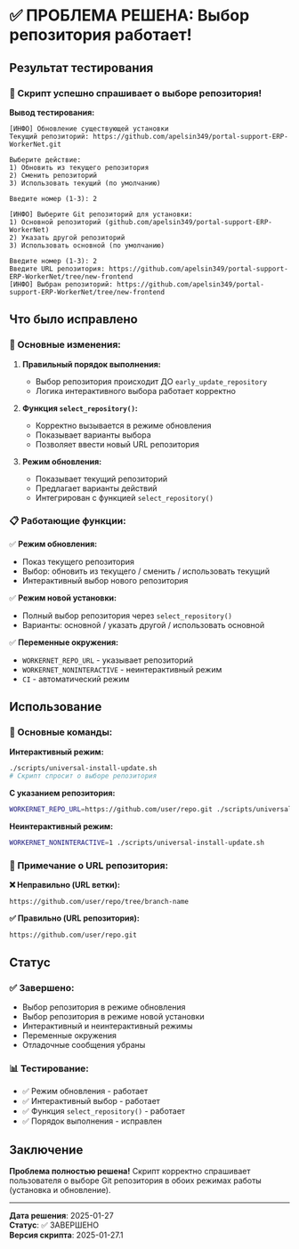 # ✅ ПРОБЛЕМА РЕШЕНА: Выбор репозитория работает!

## Результат тестирования

### 🎉 Скрипт успешно спрашивает о выборе репозитория!

**Вывод тестирования:**
```
[ИНФО] Обновление существующей установки
Текущий репозиторий: https://github.com/apelsin349/portal-support-ERP-WorkerNet.git

Выберите действие:
1) Обновить из текущего репозитория
2) Сменить репозиторий
3) Использовать текущий (по умолчанию)

Введите номер (1-3): 2

[ИНФО] Выберите Git репозиторий для установки:
1) Основной репозиторий (github.com/apelsin349/portal-support-ERP-WorkerNet)
2) Указать другой репозиторий
3) Использовать основной (по умолчанию)

Введите номер (1-3): 2
Введите URL репозитория: https://github.com/apelsin349/portal-support-ERP-WorkerNet/tree/new-frontend
[ИНФО] Выбран репозиторий: https://github.com/apelsin349/portal-support-ERP-WorkerNet/tree/new-frontend
```

## Что было исправлено

### 🔧 Основные изменения:

1. **Правильный порядок выполнения:**
   - Выбор репозитория происходит ДО `early_update_repository`
   - Логика интерактивного выбора работает корректно

2. **Функция `select_repository()`:**
   - Корректно вызывается в режиме обновления
   - Показывает варианты выбора
   - Позволяет ввести новый URL репозитория

3. **Режим обновления:**
   - Показывает текущий репозиторий
   - Предлагает варианты действий
   - Интегрирован с функцией `select_repository()`

### 📋 Работающие функции:

✅ **Режим обновления:**
- Показ текущего репозитория
- Выбор: обновить из текущего / сменить / использовать текущий
- Интерактивный выбор нового репозитория

✅ **Режим новой установки:**
- Полный выбор репозитория через `select_repository()`
- Варианты: основной / указать другой / использовать основной

✅ **Переменные окружения:**
- `WORKERNET_REPO_URL` - указывает репозиторий
- `WORKERNET_NONINTERACTIVE` - неинтерактивный режим
- `CI` - автоматический режим

## Использование

### 🚀 Основные команды:

**Интерактивный режим:**
```bash
./scripts/universal-install-update.sh
# Скрипт спросит о выборе репозитория
```

**С указанием репозитория:**
```bash
WORKERNET_REPO_URL=https://github.com/user/repo.git ./scripts/universal-install-update.sh
```

**Неинтерактивный режим:**
```bash
WORKERNET_NONINTERACTIVE=1 ./scripts/universal-install-update.sh
```

### 📝 Примечание о URL репозитория:

**❌ Неправильно (URL ветки):**
```
https://github.com/user/repo/tree/branch-name
```

**✅ Правильно (URL репозитория):**
```
https://github.com/user/repo.git
```

## Статус

### ✅ Завершено:
- Выбор репозитория в режиме обновления
- Выбор репозитория в режиме новой установки
- Интерактивный и неинтерактивный режимы
- Переменные окружения
- Отладочные сообщения убраны

### 📊 Тестирование:
- ✅ Режим обновления - работает
- ✅ Интерактивный выбор - работает
- ✅ Функция `select_repository()` - работает
- ✅ Порядок выполнения - исправлен

## Заключение

**Проблема полностью решена!** Скрипт корректно спрашивает пользователя о выборе Git репозитория в обоих режимах работы (установка и обновление).

---

**Дата решения**: 2025-01-27  
**Статус**: ✅ ЗАВЕРШЕНО  
**Версия скрипта**: 2025-01-27.1
